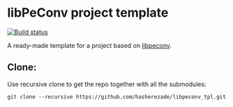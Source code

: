 # libPeConv project template
[![Build status](https://ci.appveyor.com/api/projects/status/ehmf01f38h5ce8ri?svg=true)](https://ci.appveyor.com/project/hasherezade/libpeconv-tpl)

A ready-made template for a project based on [libpeconv](https://github.com/hasherezade/libpeconv).

Clone:
-
Use recursive clone to get the repo together with all the submodules:
```console
git clone --recursive https://github.com/hasherezade/libpeconv_tpl.git
```
